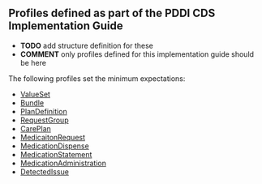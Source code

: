 ## Profiles defined as part of the PDDI CDS Implementation Guide

* **TODO** add structure definition for these
* **COMMENT** only profiles defined for this implementation guide should be here

The following profiles set the minimum expectations:

* [ValueSet](https://www.hl7.org/fhir/valueset.html)
* [Bundle](https://www.hl7.org/fhir/bundle.html)
* [PlanDefinition](https://www.hl7.org/fhir/plandefinition.html)
* [RequestGroup](https://www.hl7.org/fhir/requestgroup.html)
* [CarePlan](https://www.hl7.org/fhir/careplan.html)
* [MedicaitonRequest](https://www.hl7.org/fhir/medicationrequest.html)
* [MedicationDispense](https://www.hl7.org/fhir/medicationdispense.html)
* [MedicationStatement](https://www.hl7.org/fhir/medicationstatement.html)
* [MedicationAdministration](https://www.hl7.org/fhir/medicationadministration.html)
* [DetectedIssue](https://www.hl7.org/fhir/detectedissue.html)